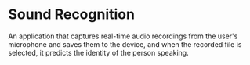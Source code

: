 # Sound Recognition

An application that captures real-time audio recordings from the user's microphone and saves them to the device, and when the recorded file is selected, it predicts the identity of the person speaking.
